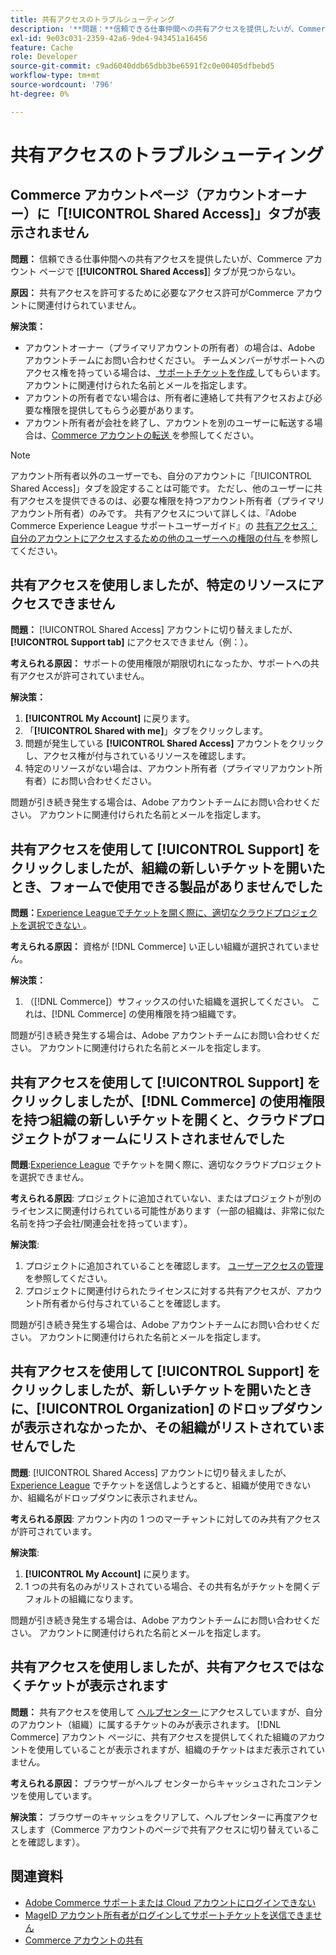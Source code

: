 ```yaml
---
title: 共有アクセスのトラブルシューティング
description: '**問題：**信頼できる仕事仲間への共有アクセスを提供したいが、Commerce アカウント ページで**共有アクセス** タブが見つからない。'
exl-id: 9e03c031-2359-42a6-9de4-943451a16456
feature: Cache
role: Developer
source-git-commit: c9ad6040ddb65dbb3be6591f2c0e00405dfbebd5
workflow-type: tm+mt
source-wordcount: '796'
ht-degree: 0%

---
```


# 共有アクセスのトラブルシューティング

## Commerce アカウントページ（アカウントオーナー）に「[!UICONTROL Shared Access]」タブが表示されません

**問題：** 信頼できる仕事仲間への共有アクセスを提供したいが、Commerce アカウント ページで [**[!UICONTROL Shared Access]**] タブが見つからない。

**原因：** 共有アクセスを許可するために必要なアクセス許可がCommerce アカウントに関連付けられていません。

**解決策：**

* アカウントオーナー（プライマリアカウントの所有者）の場合は、Adobe アカウントチームにお問い合わせください。 チームメンバーがサポートへのアクセス権を持っている場合は、[ サポートチケットを作成 ](https://experienceleague.adobe.com/ja/docs/commerce-knowledge-base/kb/help-center-guide/magento-help-center-user-guide#merchant-not-displayed) してもらいます。 アカウントに関連付けられた名前とメールを指定します。
* アカウントの所有者でない場合は、所有者に連絡して共有アクセスおよび必要な権限を提供してもらう必要があります。
* アカウント所有者が会社を終了し、アカウントを別のユーザーに転送する場合は、[Commerce アカウントの転送 ](https://experienceleague.adobe.com/ja/docs/commerce-admin/start/commerce-account/commerce-account-transfer) を参照してください。

>[!NOTE]
>
>アカウント所有者以外のユーザーでも、自分のアカウントに「[!UICONTROL Shared Access]」タブを設定することは可能です。 ただし、他のユーザーに共有アクセスを提供できるのは、必要な権限を持つアカウント所有者（プライマリアカウント所有者）のみです。 共有アクセスについて詳しくは、『Adobe Commerce Experience League サポートユーザーガイド』の [ 共有アクセス：自分のアカウントにアクセスするための他のユーザーへの権限の付与 ](https://experienceleague.adobe.com/ja/docs/commerce-knowledge-base/kb/help-center-guide/magento-help-center-user-guide#shared-access) を参照してください。

## 共有アクセスを使用しましたが、特定のリソースにアクセスできません

**問題：** [!UICONTROL Shared Access] アカウントに切り替えましたが、**[!UICONTROL Support tab]** にアクセスできません（例：）。

**考えられる原因：** サポートの使用権限が期限切れになったか、サポートへの共有アクセスが許可されていません。

**解決策：**

1. **[!UICONTROL My Account]** に戻ります。
1. 「**[!UICONTROL Shared with me]**」タブをクリックします。
1. 問題が発生している **[!UICONTROL Shared Access]** アカウントをクリックし、アクセス権が付与されているリソースを確認します。
1. 特定のリソースがない場合は、アカウント所有者（プライマリアカウント所有者）にお問い合わせください。

問題が引き続き発生する場合は、Adobe アカウントチームにお問い合わせください。 アカウントに関連付けられた名前とメールを指定します。

## 共有アクセスを使用して [!UICONTROL Support] をクリックしましたが、組織の新しいチケットを開いたとき、フォームで使用できる製品がありませんでした

**問題：**&#x200B;[Experience Leagueでチケットを開く際に、適切なクラウドプロジェクトを選択できない ](https://experienceleague.adobe.com/home?lang=ja#support)。

**考えられる原因：** 資格が [!DNL Commerce] い正しい組織が選択されていません。

**解決策：**

1. （[!DNL Commerce]）サフィックスの付いた組織を選択してください。 これは、[!DNL Commerce] の使用権限を持つ組織です。

問題が引き続き発生する場合は、Adobe アカウントチームにお問い合わせください。 アカウントに関連付けられた名前とメールを指定します。

## 共有アクセスを使用して [!UICONTROL Support] をクリックしましたが、[!DNL Commerce] の使用権限を持つ組織の新しいチケットを開くと、クラウドプロジェクトがフォームにリストされませんでした

**問題**:[Experience League](https://experienceleague.adobe.com/home?lang=ja#support) でチケットを開く際に、適切なクラウドプロジェクトを選択できません。

**考えられる原因**: プロジェクトに追加されていない、またはプロジェクトが別のライセンスに関連付けられている可能性があります（一部の組織は、非常に似た名前を持つ子会社/関連会社を持っています）。

**解決策**:

1. プロジェクトに追加されていることを確認します。 [ ユーザーアクセスの管理 ](https://experienceleague.adobe.com/ja/docs/commerce-cloud-service/user-guide/project/user-access) を参照してください。
1. プロジェクトに関連付けられたライセンスに対する共有アクセスが、アカウント所有者から付与されていることを確認します。

問題が引き続き発生する場合は、Adobe アカウントチームにお問い合わせください。 アカウントに関連付けられた名前とメールを指定します。

## 共有アクセスを使用して [!UICONTROL Support] をクリックしましたが、新しいチケットを開いたときに、[!UICONTROL Organization] のドロップダウンが表示されなかったか、その組織がリストされていませんでした

**問題**: [!UICONTROL Shared Access] アカウントに切り替えましたが、[Experience League](https://experienceleague.adobe.com/home?lang=ja#support) でチケットを送信しようとすると、組織が使用できないか、組織名がドロップダウンに表示されません。

**考えられる原因**: アカウント内の 1 つのマーチャントに対してのみ共有アクセスが許可されています。

**解決策**:

1. **[!UICONTROL My Account]** に戻ります。
1. 1 つの共有名のみがリストされている場合、その共有名がチケットを開くデフォルトの組織になります。

問題が引き続き発生する場合は、Adobe アカウントチームにお問い合わせください。 アカウントに関連付けられた名前とメールを指定します。

## 共有アクセスを使用しましたが、共有アクセスではなくチケットが表示されます

**問題：** 共有アクセスを使用して [ ヘルプセンター ](https://support.magento.com/hc/us-en/requests) にアクセスしていますが、自分のアカウント（組織）に属するチケットのみが表示されます。 [!DNL Commerce] アカウント ページに、共有アクセスを提供してくれた組織のアカウントを使用していることが表示されますが、組織のチケットはまだ表示されていません。

**考えられる原因：** ブラウザーがヘルプ センターからキャッシュされたコンテンツを使用しています。

**解決策：** ブラウザーのキャッシュをクリアして、ヘルプセンターに再度アクセスします（Commerce アカウントのページで共有アクセスに切り替えていることを確認します）。

## 関連資料

* [Adobe Commerce サポートまたは Cloud アカウントにログインできない ](https://experienceleague.adobe.com/ja/docs/commerce-knowledge-base/kb/troubleshooting/miscellaneous/unable-to-log-in-to-support-or-cloud-project)
* [MageID アカウント所有者がログインしてサポートチケットを送信できません ](https://experienceleague.adobe.com/ja/docs/experience-cloud-kcs/kbarticles/ka-25231)
* [Commerce アカウントの共有 ](https://experienceleague.adobe.com/ja/docs/commerce-admin/start/commerce-account/commerce-account-share)
